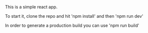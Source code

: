 This is a simple react app.

To start it, clone the repo and hit 'npm install' and then 'npm run dev'

In order to generate a production build you can use 'npm run build'
